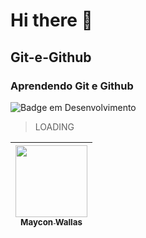 
# Hi there 👋 
## Git-e-Github
### Aprendendo Git e Github

![Badge em Desenvolvimento](http://img.shields.io/static/v1?label=STATUS&message=EM%20DESENVOLVIMENTO&color=GREEN&style=for-the-badge)

> LOADING




| [<img src="https://avatars.githubusercontent.com/u/111979915?s=400&u=c1e8697e2b19ee7e7e89c3b84259d83ee6623f0b&v=4" width=115><br><sub>Maycon Wallas</sub>](https://github.com/mayconwallas) |
| :---: |
